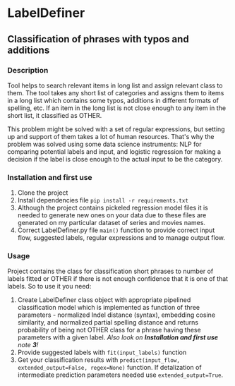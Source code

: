 # LabelDefiner
## Classification of phrases with typos and additions
### Description

Tool helps to search relevant items in long list and assign relevant class to them. The tool takes any 
short list of categories and assigns them to items in a long list which contains some typos, additions
in different formats of spelling, etc. If an item in the long list is not close enough to any 
item in the short list, it classified as OTHER.

This problem might be solved with a set of regular expressions, but setting up and support of them takes 
a lot of human resources. That's why the problem was solved using some data science instruments: 
NLP for comparing potential labels and input, and logistic regression for making a decision 
if the label is close enough to the actual input to be the category.

### Installation and first use

1) Clone the project
2) Install dependencies file `pip install -r requirements.txt`
3) Although the project contains pickeled regression model files it is needed to generate new ones
on your data due to these files are generated on my particular dataset of series and movies names.
4) Correct LabelDefiner.py file `main()` function to provide correct input flow, suggested labels,
regular expressions and to manage output flow.

### Usage
Project contains the class for classification short phrases to number of labels fitted or OTHER if there is not enough confidence that
    it is one of that labels. So to use it you need:

1) Create LabelDefiner class object with appropriate pipelined classification model which is implemented as function of three parameters -
        normalized Indel distance (syntax), embedding cosine similarity, and normalized partial spelling distance
        and returns probability of being not OTHER class for a phrase having these parameters with a given label.
_Also look on **Installation and first use** note **3**!_
2) Provide suggested labels with `fit(input_labels)` function
3) Get your classification results with `predict(input_flow, extended_output=False, regex=None)` function. 
If detalization of intermediate prediction parameters needed use `extended_output=True`.
